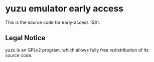 yuzu emulator early access
=============

This is the source code for early-access 1581.

## Legal Notice

yuzu is an GPLv2 program, which allows fully free redistribution of its source code.